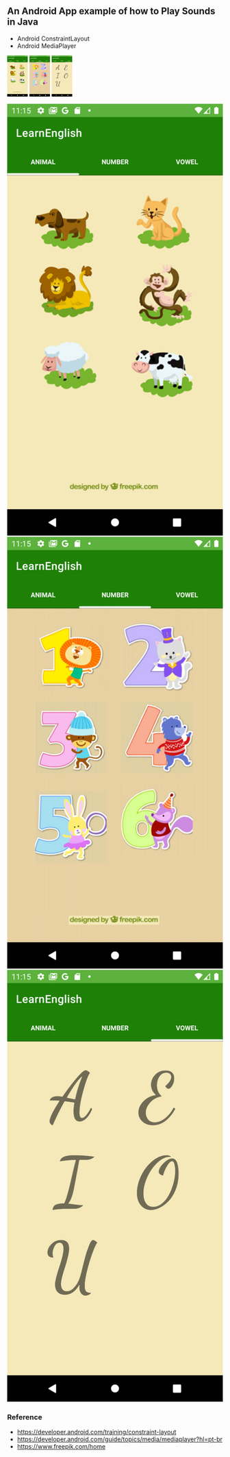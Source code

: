 ## An Android App example of how to Play Sounds in Java

* Android ConstraintLayout
* Android MediaPlayer

<img src="Screenshot_20210505_231526.png" width="48"> 
<img src="Screenshot_20210505_231533.png" width="48"> 
<img src="Screenshot_20210505_231535.png" width="48"> 

![](Screenshot_20210505_231526.png) ![](Screenshot_20210505_231533.png) ![](Screenshot_20210505_231535.png)

### Reference
* https://developer.android.com/training/constraint-layout
* https://developer.android.com/guide/topics/media/mediaplayer?hl=pt-br
* https://www.freepik.com/home
